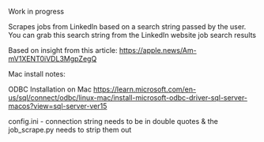 Work in progress

Scrapes jobs from LinkedIn based on a search string passed by the user. You can grab this search string from the LinkedIn website job search results

Based on insight from this article: https://apple.news/Am-mV1XENT0iVDL3MgpZegQ

Mac install notes:

ODBC Installation on Mac
https://learn.microsoft.com/en-us/sql/connect/odbc/linux-mac/install-microsoft-odbc-driver-sql-server-macos?view=sql-server-ver15

config.ini - connection string needs to be in double quotes & the job_scrape.py needs to strip them out